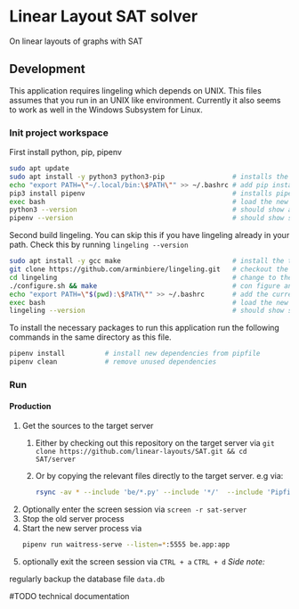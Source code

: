 # Linear Layout SAT solver

On linear layouts of graphs with SAT

## Development

This application requires lingeling which depends on UNIX. This files assumes that you run in an UNIX like environment. Currently it also seems to work as well in the Windows Subsystem for Linux.

### Init project workspace

First install python, pip, pipenv

```bash
sudo apt update
sudo apt install -y python3 python3-pip                 # installs the tools to run the application 
echo "export PATH=\"~/.local/bin:\$PATH\"" >> ~/.bashrc # add pip installed binaries to path
pip3 install pipenv                                     # installs pipenv
exec bash                                               # load the new PATH variable
python3 --version                                       # should show at least python 3.6 or higher
pipenv --version                                        # should show something like pipenv, version 2018.11.26

```

Second build lingeling. You can skip this if you have lingeling already in your path. Check this by running `lingeling --version`
```bash
sudo apt install -y gcc make                            # install the tools to build lingeling
git clone https://github.com/arminbiere/lingeling.git   # checkout the lingeling repo
cd lingeling                                            # change to the checked out repository
./configure.sh && make                                  # con figure and build lingeling
echo "export PATH=\"$(pwd):\$PATH\"" >> ~/.bashrc       # add the current folder to the PATH
exec bash                                               # load the new PATH variable
lingeling --version                                     # should show something like bcj 78ebb8672540bde0a335aea946bbf32515157d5a
```

To install the necessary packages to run this application run the following commands in the same directory as this file.

```bash
pipenv install          # install new dependencies from pipfile
pipenv clean            # remove unused dependencies
```

### Run

#### Production

1. Get the sources to the target server
    1. Either by checking out this repository on the target server via `git clone https://github.com/linear-layouts/SAT.git && cd SAT/server`
    1. Or by copying the relevant files directly to the target server. e.g via:
    
         ```bash
        rsync -av * --include 'be/*.py' --include '*/'  --include 'Pipfile*' --include '*.md' --include '*.py'  --exclude '*' mirco@sofa.fsi.uni-tuebingen.de:/home/mirco/book-embedding/
        ```
1. Optionally enter the screen session via   `screen -r sat-server`
1. Stop the old server process
1. Start the new server process via
    ```bash
    pipenv run waitress-serve --listen=*:5555 be.app:app
    ```
1. optionally exit the screen session via `CTRL + a` `CTRL + d`
_Side note:_

regularly backup the database file `data.db`

#TODO 
technical documentation
